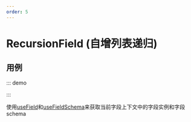 ```yaml
---
order: 5
---
```


# RecursionField (自增列表递归)

## 用例

::: demo
<template>
  <FormProvider :form="form">
    <SchemaField>
      <SchemaArrayField name="custom" x-component="ArrayItems">
        <SchemaObjectField>
          <SchemaStringField name="input" x-component="Input" />
        </SchemaObjectField>
      </SchemaArrayField>
    </SchemaField>
  </FormProvider>
</template>

<script>
import { defineComponent, h } from '@vue/composition-api'
// or "import { defineComponent, h } from 'vue'" if using vue3
import { Input, Button, Space } from 'ant-design-vue'
import { createForm } from '@formily/core'
import { FormProvider, createSchemaField, RecursionField, useField, useFieldSchema, observer } from '@formily/vue'
import 'ant-design-vue/dist/antd.css'

const ArrayItems = observer(defineComponent({
  props: ['value', 'disabled', 'readOnly'],
  setup (props) {
    const fieldRef = useField()
    const schemaRef = useFieldSchema()

    return () => {
      const field = fieldRef.value
      const schema = schemaRef.value
      const items = props.value?.map((item, index) => {
        return h('div', { key: item.id, style: { marginBottom: '10px' } }, [
          h(Space, [
            // params of render function is different in vue3
            h(RecursionField, { props: { schema: schema.items, name: index } }),
            h(Button, { on: { click: () => field.remove(index) } }, ['Remove']),
          ])
        ])
      })
      const button = h(Button, { on: { click: () => field.push({ id: Date.now() }) } }, ['Add'])
      return h('div', [items, button])
    }
  },
}))

const { SchemaField, SchemaStringField, SchemaArrayField, SchemaObjectField } = createSchemaField({
  components: {
    ArrayItems,
    Input,
  },
})

export default {
  components: { FormProvider, SchemaField, SchemaStringField, SchemaArrayField, SchemaObjectField },
  data() {
    return {
      form: createForm()
    }
  }
}
</script>

:::

使用[useField](/api/hooks/useField)和[useFieldSchema](/api/shared/use-field-schema)来获取当前字段上下文中的字段实例和字段 schema
